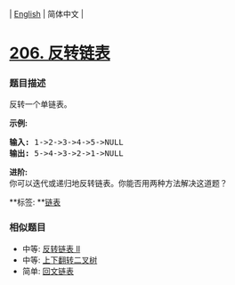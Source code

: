 | [English](README_EN.md) | 简体中文 |

# [206. 反转链表](https://leetcode-cn.com/problems/reverse-linked-list)
 ### 题目描述
<p>反转一个单链表。</p>

<p><strong>示例:</strong></p>

<pre><strong>输入:</strong> 1-&gt;2-&gt;3-&gt;4-&gt;5-&gt;NULL
<strong>输出:</strong> 5-&gt;4-&gt;3-&gt;2-&gt;1-&gt;NULL</pre>

<p><strong>进阶:</strong><br>
你可以迭代或递归地反转链表。你能否用两种方法解决这道题？</p>

**标签:	**[链表](https://leetcode-cn.com/tag/linked-list) 
 ### 相似题目
- 中等:	[反转链表 II](https://leetcode-cn.com/problems/reverse-linked-list-ii) 
- 中等:	[上下翻转二叉树](https://leetcode-cn.com/problems/binary-tree-upside-down) 
- 简单:	[回文链表](https://leetcode-cn.com/problems/palindrome-linked-list) 
